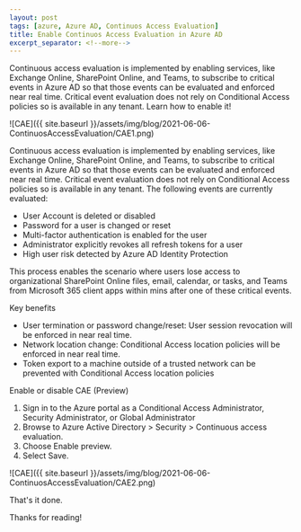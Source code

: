 ```yaml
---
layout: post
tags: [azure, Azure AD, Continuos Access Evaluation]
title: Enable Continuos Access Evaluation in Azure AD
excerpt_separator: <!--more-->
---
```

Continuous access evaluation is implemented by enabling services, like Exchange Online, SharePoint Online, and Teams, to subscribe to critical events in Azure AD so that those events can be evaluated and enforced near real time. Critical event evaluation does not rely on Conditional Access policies so is available in any tenant.
Learn how to enable it!

![CAE]({{ site.baseurl }}/assets/img/blog/2021-06-06-ContinuosAccessEvaluation/CAE1.png)

<!--more-->
Continuous access evaluation is implemented by enabling services, like Exchange Online, SharePoint Online, and Teams, to subscribe to critical events in Azure AD so that those events can be evaluated and enforced near real time. Critical event evaluation does not rely on Conditional Access policies so is available in any tenant. The following events are currently evaluated:

+ User Account is deleted or disabled
+ Password for a user is changed or reset
+ Multi-factor authentication is enabled for the user
+ Administrator explicitly revokes all refresh tokens for a user
+ High user risk detected by Azure AD Identity Protection

This process enables the scenario where users lose access to organizational SharePoint Online files, email, calendar, or tasks, and Teams from Microsoft 365 client apps within mins after one of these critical events.


Key benefits
+ User termination or password change/reset: User session revocation will be enforced in near real time.
+ Network location change: Conditional Access location policies will be enforced in near real time.
+ Token export to a machine outside of a trusted network can be prevented with Conditional Access location policies


Enable or disable CAE (Preview)

1) Sign in to the Azure portal as a Conditional Access Administrator, Security Administrator, or Global Administrator
2) Browse to Azure Active Directory > Security > Continuous access evaluation.
3) Choose Enable preview.
4) Select Save.

![CAE]({{ site.baseurl }}/assets/img/blog/2021-06-06-ContinuosAccessEvaluation/CAE2.png)

That's it done.

Thanks for reading!

